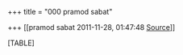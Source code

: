 +++
title = "000 pramod sabat"

+++
[[pramod sabat	2011-11-28, 01:47:48 [Source](https://groups.google.com/g/bvparishat/c/J86Pu_sX3kM)]]



[TABLE]

